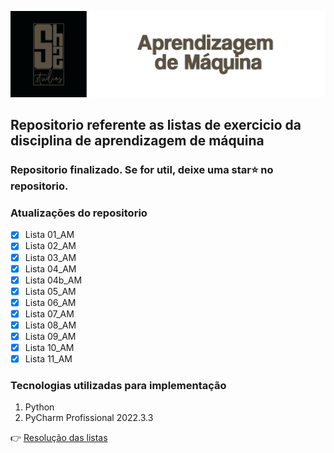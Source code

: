 ![readme](etiqueta.png)

<h2>Repositorio referente as listas de exercicio da disciplina de aprendizagem de máquina </h2>
<h3>Repositorio finalizado. Se for util, deixe uma star⭐ no repositorio.</h3>

### Atualizações do repositorio
- [x] Lista 01_AM
- [x] Lista 02_AM
- [x] Lista 03_AM
- [x] Lista 04_AM
- [x] Lista 04b_AM
- [x] Lista 05_AM
- [x] Lista 06_AM
- [x] Lista 07_AM
- [x] Lista 08_AM
- [x] Lista 09_AM
- [x] Lista 10_AM
- [x] Lista 11_AM

### Tecnologias utilizadas para implementação 
1. Python
2. PyCharm Profissional 2022.3.3

👉 [Resolução das listas](https://drive.google.com/drive/folders/1exszd8b56_D1dJc1LhvrFNNzTbpOOIjz?usp=sharing)

